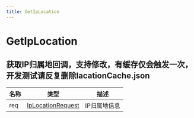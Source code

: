 ```yaml
---
title: GetIpLocation
---
```


# GetIpLocation
## 获取IP归属地回调，支持修改，有缓存仅会触发一次，开发测试请反复删除lacationCache.json
| 名称 | 类型 | 描述 |
| ---- | ---- | ---- |
| req | [IpLocationRequest](../types/IpLocationRequest.md) | IP归属地信息 |
